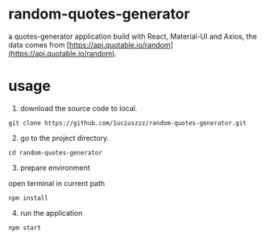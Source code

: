 # random-quotes-generator

a quotes-generator application build with React, Material-UI and Axios, the data comes from [https://api.quotable.io/random](https://api.quotable.io/random).

# usage

1. download the source code to local.

```terminal
git clone https://github.com/1uciuszzz/random-quotes-generator.git
```

2. go to the project directory.

```terminal
cd random-quotes-generator
```

3. prepare environment

open terminal in current path

```terminal
npm install
```

4. run the application

```terminal
npm start
```
